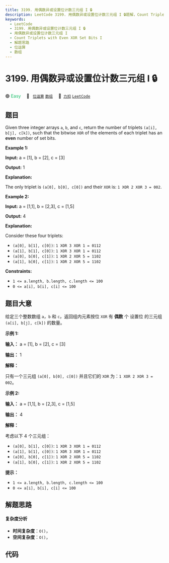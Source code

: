 ```yaml
---
title: 3199. 用偶数异或设置位计数三元组 I 🔒
description: LeetCode 3199. 用偶数异或设置位计数三元组 I 🔒题解，Count Triplets with Even XOR Set Bits I，包含解题思路、复杂度分析以及完整的 JavaScript 代码实现。
keywords:
  - LeetCode
  - 3199. 用偶数异或设置位计数三元组 I 🔒
  - 用偶数异或设置位计数三元组 I
  - Count Triplets with Even XOR Set Bits I
  - 解题思路
  - 位运算
  - 数组
---
```


# 3199. 用偶数异或设置位计数三元组 I 🔒

🟢 <font color=#15bd66>Easy</font>&emsp; 🔖&ensp; [`位运算`](/tag/bit-manipulation.md) [`数组`](/tag/array.md)&emsp; 🔗&ensp;[`力扣`](https://leetcode.cn/problems/count-triplets-with-even-xor-set-bits-i) [`LeetCode`](https://leetcode.com/problems/count-triplets-with-even-xor-set-bits-i)

## 题目

Given three integer arrays `a`, `b`, and `c`, return the number of triplets
`(a[i], b[j], c[k])`, such that the bitwise `XOR` of the elements of each
triplet has an **even** number of set bits.



**Example 1:**

**Input:** a = [1], b = [2], c = [3]

**Output:** 1

**Explanation:**

The only triplet is `(a[0], b[0], c[0])` and their `XOR` is: `1 XOR 2 XOR 3 =
002`.

**Example 2:**

**Input:** a = [1,1], b = [2,3], c = [1,5]

**Output:** 4

**Explanation:**

Consider these four triplets:

  * `(a[0], b[1], c[0])`: `1 XOR 3 XOR 1 = 0112`
  * `(a[1], b[1], c[0])`: `1 XOR 3 XOR 1 = 0112`
  * `(a[0], b[0], c[1])`: `1 XOR 2 XOR 5 = 1102`
  * `(a[1], b[0], c[1])`: `1 XOR 2 XOR 5 = 1102`



**Constraints:**

  * `1 <= a.length, b.length, c.length <= 100`
  * `0 <= a[i], b[i], c[i] <= 100`


## 题目大意

给定三个整数数组 `a`，`b` 和 `c`，返回组内元素按位 `XOR` 有 **偶数**  个 设置位 的三元组 `(a[i], b[j],
c[k])` 的数量。



**示例 1:**

**输入：** a = [1], b = [2], c = [3]

**输出：** 1

**解释：**

只有一个三元组 `(a[0], b[0], c[0])` 并且它们的 `XOR` 为：`1 XOR 2 XOR 3 = 002`。

**示例 2:**

**输入：** a = [1,1], b = [2,3], c = [1,5]

**输出：** 4

**解释：**

考虑以下 4 个三元组：

  * `(a[0], b[1], c[0])`: `1 XOR 3 XOR 1 = 0112`
  * `(a[1], b[1], c[0])`: `1 XOR 3 XOR 1 = 0112`
  * `(a[0], b[0], c[1])`: `1 XOR 2 XOR 5 = 1102`
  * `(a[1], b[0], c[1])`: `1 XOR 2 XOR 5 = 1102`



**提示：**

  * `1 <= a.length, b.length, c.length <= 100`
  * `0 <= a[i], b[i], c[i] <= 100`


## 解题思路

#### 复杂度分析

- **时间复杂度**：`O()`，
- **空间复杂度**：`O()`，

## 代码

```javascript

```